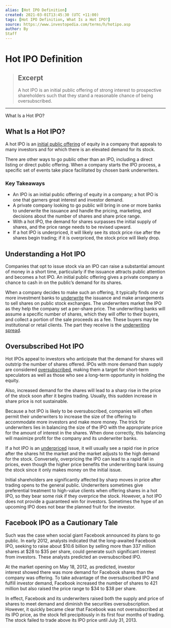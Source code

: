 ```yaml
---
alias: [Hot IPO Definition]
created: 2021-03-01T13:45:30 (UTC +11:00)
tags: [Hot IPO Definition, What Is a Hot IPO?]
source: https://www.investopedia.com/terms/h/hotipo.asp
author: By
Staff
---
```


# Hot IPO Definition

> ## Excerpt
> A hot IPO is an initial public offering of strong interest to prospective shareholders such that they stand a reasonable chance of being oversubscribed.

---

What Is a Hot IPO?
## What Is a Hot IPO?

A hot IPO is an [initial public offering](https://www.investopedia.com/terms/i/ipo.asp) of equity in a company that appeals to many investors and for which there is an elevated demand for its stock.

There are other ways to go public other than an IPO, including a direct listing or direct public offering. When a company starts the IPO process, a specific set of events take place facilitated by chosen bank underwriters.

### Key Takeaways

-   An IPO is an initial public offering of equity in a company; a hot IPO is one that garners great interest and investor demand.
-   A private company looking to go public will bring in one or more banks to underwrite the issuance and handle the pricing, marketing, and decisions about the number of shares and share price range.
-   With a hot IPO, the demand for shares surpasses the initial supply of shares, and the price range needs to be revised upward.
-   If a hot IPO is underpriced, it will likely see its stock price rise after the shares begin trading; if it is overpriced, the stock price will likely drop.

## Understanding a Hot IPO

Companies that opt to issue stock via an IPO can raise a substantial amount of money in a short time, particularly if the issuance attracts public attention and becomes a hot IPO. An initial public offering gives a private company a chance to cash in on the public’s demand for its shares.

When a company decides to make such an offering, it typically finds one or more investment banks to [underwrite](https://www.investopedia.com/terms/u/underwriting.asp) the issuance and make arrangements to sell shares on public stock exchanges. The underwriters market the IPO as they help the company set a per-share price. The underwriting banks will assume a specific number of shares, which they will offer to their buyers, and collect a portion of the sale proceeds as a fee. These buyers may be institutional or retail clients. The part they receive is the [underwriting spread](https://www.investopedia.com/terms/u/underwritingspread.asp).

## Oversubscribed Hot IPO

Hot IPOs appeal to investors who anticipate that the demand for shares will outstrip the number of shares offered. IPOs with more demand than supply are considered [oversubscribed](https://www.investopedia.com/terms/o/oversubscribed.asp), making them a target for short-term speculators as well as those who see a long-term opportunity in holding the equity.

Also, increased demand for the shares will lead to a sharp rise in the price of the stock soon after it begins trading. Usually, this sudden increase in share price is not sustainable.

Because a hot IPO is likely to be oversubscribed, companies will often permit their underwriters to increase the size of the offering to accommodate more investors and make more money. The trick for underwriters lies in balancing the size of the IPO with the appropriate price for the amount of interest in the shares. When done correctly, this balancing will maximize profit for the company and its underwriter banks.

If a hot IPO is an [underpriced](https://www.investopedia.com/terms/u/underpricing.asp) issue, it will usually see a rapid rise in price after the shares hit the market and the market adjusts to the high demand for the stock. Conversely, overpricing the IPO can lead to a rapid fall in prices, even though the higher price benefits the underwriting bank issuing the stock since it only makes money on the initial issue.

Initial shareholders are significantly affected by sharp moves in price after trading opens to the general public. Underwriters sometimes give preferential treatment to high-value clients when offering shares in a hot IPO, so they bear some risk if they overprice the stock. However, a hot IPO does not provide a guaranteed win for investors. Sometimes the hype of an upcoming IPO does not bear the planned fruit for the investor.

## Facebook IPO as a Cautionary Tale

Such was the case when social giant Facebook announced its plans to go public. In early 2012, analysts indicated that the long-awaited Facebook IPO, seeking to raise about $10.6 billion by selling more than 337 million shares at $28 to $35 per share, could generate such significant interest from investors. These analysts predicted an oversubscribed IPO.

At the market opening on May 18, 2012, as predicted, investor interest showed there was more demand for Facebook shares than the company was offering. To take advantage of the oversubscribed IPO and fulfill investor demand, Facebook increased the number of shares to 421 million but also raised the price range to $34 to $38 per share.

In effect, Facebook and its underwriters raised both the supply and price of shares to meet demand and diminish the securities oversubscription. However, it quickly became clear that Facebook was not oversubscribed at its IPO price, as the stock fell precipitously in its first four months of trading. The stock failed to trade above its IPO price until July 31, 2013.
